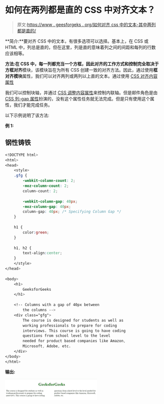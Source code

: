 # 如何在两列都是直的 CSS 中对齐文本？

> 原文:[https://www . geesforgeks . org/如何对齐 css 中的文本-其中两列都是直的/](https://www.geeksforgeeks.org/how-to-align-text-in-css-where-both-columns-are-straight/)

**简介:**要对齐 CSS 中的文本，有很多选项可以选择。基本上，在 CSS 或 HTML 中，列总是直的，但在这里，列是直的意味着列之间的间距和每列的行数应该相等。

**方法:**在 CSS 中，每一列都充当一个方框，因此对齐的工作方式和控制完全取决于**方框对齐**模块，该模块旨在为所有 CSS 创建一致的对齐方法。因此，通过使用**框对齐模块**属性，我们可以对齐两列或两列以上直的文本。通过使用 [CSS 对齐内容属性](https://www.geeksforgeeks.org/css-align-content-property/)

我们可以控制块轴，并通过 [CSS 调整内容属性](https://www.geeksforgeeks.org/css-justify-content-property/)来控制内联轴。但是邮件角色是由 [CSS 列-gap 属性](https://www.geeksforgeeks.org/css-column-gap-property/)扮演的，没有这个属性任务就无法完成。但是只有使用这个属性，我们才能完成任务。

以下示例说明了该方法:

**例 1:**

## 钢性铸铁

```css
<!DOCTYPE html>
<html>
<head>
    <style>
    .gfg {
        -webkit-column-count: 2;
        -moz-column-count: 2;
        column-count: 2;

        -webkit-column-gap: 40px;
        -moz-column-gap: 40px;
        column-gap: 40px; /* Specifying Column Gap */
    }

    h1 {
        color:green;
    }

    h1, h2 {
        text-align:center;
    }
    </style>
</head>

<body>
    <h1>
        GeeksforGeeks
    </h1>

    <!-- Columns with a gap of 40px between
        the columns -->
    <div class="gfg">
        The course is designed for students as well as
        working professionals to prepare for coding
        interviews. This course is going to have coding
        questions from school level to the level
        needed for product based companies like Amazon,
        Microsoft, Adobe, etc.
    </div>
</body>
</html>                    
```

**输出:**

![](img/01db9bf0497b54240a63b61cd02c0e45.png)